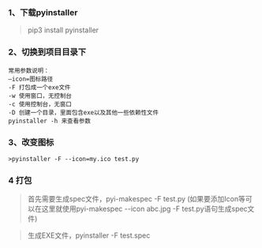 ### 1、下载pyinstaller
>pip3 install pyinstaller

### 2、切换到项目目录下

    常用参数说明：
    –icon=图标路径
    -F 打包成一个exe文件
    -w 使用窗口，无控制台
    -c 使用控制台，无窗口
    -D 创建一个目录，里面包含exe以及其他一些依赖性文件
    pyinstaller -h 来查看参数

### 3、改变图标

    >pyinstaller -F --icon=my.ico test.py  

### 4 打包
>首先需要生成spec文件，pyi-makespec -F test.py (如果要添加Icon等可以在这里就使用pyi-makespec --icon abc.jpg -F test.py语句生成spec文件)

>生成EXE文件，pyinstaller -F test.spec
